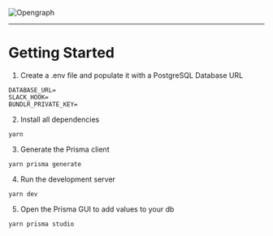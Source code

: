 ![Opengraph](https://user-images.githubusercontent.com/61944452/162560018-f7397679-60b7-437e-8260-26f44502381c.png)

___

# Getting Started

1. Create a .env file and populate it with a PostgreSQL Database URL
```
DATABASE_URL=
SLACK_HOOK=
BUNDLR_PRIVATE_KEY=
```

2. Install all dependencies
```
yarn
```

3. Generate the Prisma client
```
yarn prisma generate
```

4. Run the development server
```
yarn dev
```

5. Open the Prisma GUI to add values to your db
```
yarn prisma studio
```

